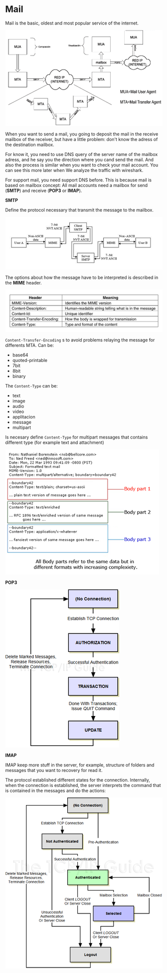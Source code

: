 # Mail

Mail is the basic, oldest and most popular service of the internet.

![](../../assets/mail-resume.png)

When you want to send a mail, you going to deposit the mail in the receive mailbox of the receiver, but have a little problem: don't know the adress of the destination mailbox.

For know it, you need to use DNS query of the server name of the mailbox adress, and he say you the direction where you cand send the mail. And also the process is similar when you want to check your mail account. You can see this more later when We analyze the traffic with wireshark.

For support mail, you need support DNS before. This is because mail is based on mailbox concept: All mail accounts need a mailbox for send (**SMTP**) and receive (**POP3** or **IMAP**).

**SMTP**

Define the protocol necessary that transmit the message to the mailbox.

![image](../../assets/smtp-travel.jpg)

The options about how the message have to be interpreted is described in the **MIME** header.

![](../../assets/smtp-mime.jpg)

`Content-Transfer-Encoding` s to avoid problems relaying the message for differents MTA. Can be:

* base64
* quoted-printable
* 7bit
* 8bit
* binary

The `Content-Type` can be:

* text
* image
* audio
* video
* applitacion
* message
* multipart

Is necesary define `Content-Type` for multipart messages that contains different type (for example text and attachment)

![](../../assets/smtp-multipart.png)

**POP3**

![](../../assets/pop-state.png)

**IMAP**

IMAP keep more stuff in the server, for example, structure of folders and messages that you want to recovery for read it.

The protocol established different states for the connection. Internally, when the connection is established, the server interprets the command that is contained in the messages and do the actions:

![](../../assets/imap-state.png)